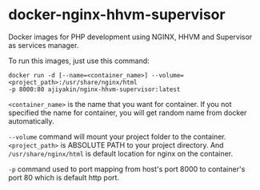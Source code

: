 # docker-nginx-hhvm-supervisor

Docker images for PHP development using NGINX, HHVM and Supervisor as services manager.

To run this images, just use this command:


    docker run -d [--name=<container_name>] --volume=<project_path>:/usr/share/nginx/html
    -p 8000:80 ajiyakin/nginx-hhvm-supervisor:latest


`<container_name>` is the name that you want for container. If you not specified
the name for container, you will get random name from docker automatically.


`--volume` command will mount your project folder to the container.
`<project_path>` is ABSOLUTE PATH to your project directory. And
`/usr/share/nginx/html` is default location for nginx on the container.


`-p` command used to port mapping from host's port 8000 to container's
port 80 which is default http port.
